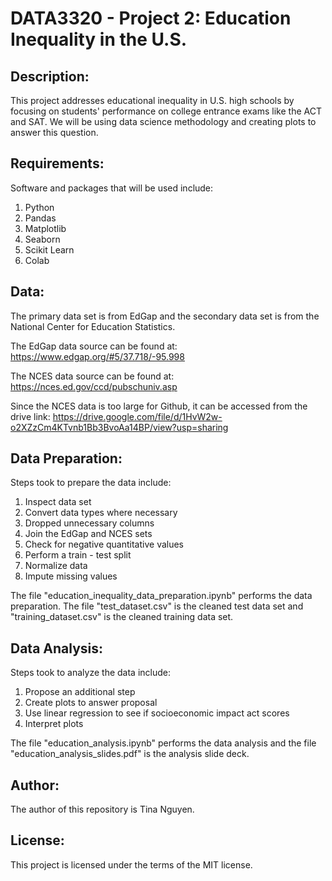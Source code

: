 # DATA3320 - Project 2: Education Inequality in the U.S.

## Description:

This project addresses educational inequality in U.S. high schools by focusing on students' performance on college entrance exams like the ACT and SAT. We will be using data science methodology and creating plots to answer this question.

## Requirements:

Software and packages that will be used include:

1. Python
2. Pandas
3. Matplotlib
4. Seaborn
5. Scikit Learn
6. Colab

## Data:

The primary data set is from EdGap and the secondary data set is from the National Center for Education Statistics.

The EdGap data source can be found at: https://www.edgap.org/#5/37.718/-95.998

The NCES data source can be found at: https://nces.ed.gov/ccd/pubschuniv.asp

Since the NCES data is too large for Github, it can be accessed from the drive link: https://drive.google.com/file/d/1HvW2w-o2XZzCm4KTvnb1Bb3BvoAa14BP/view?usp=sharing 

## Data Preparation:

Steps took to prepare the data include:

1. Inspect data set
2. Convert data types where necessary
3. Dropped unnecessary columns
4. Join the EdGap and NCES sets
5. Check for negative quantitative values
6. Perform a train - test split
7. Normalize data
8. Impute missing values

The file "education_inequality_data_preparation.ipynb" performs the data preparation. The file "test_dataset.csv" is the cleaned test data set and "training_dataset.csv" is the cleaned training data set.

## Data Analysis:

Steps took to analyze the data include:

1. Propose an additional step
2. Create plots to answer proposal
3. Use linear regression to see if socioeconomic impact act scores
4. Interpret plots

The file "education_analysis.ipynb" performs the data analysis and the file "education_analysis_slides.pdf" is the analysis slide deck.

## Author:
The author of this repository is Tina Nguyen.

## License:
This project is licensed under the terms of the MIT license.

